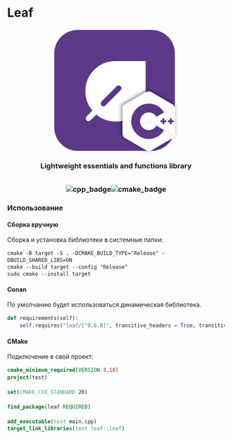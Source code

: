# Leaf
<h3 align="center">
    <img src="docs/images/logo.svg" alt=""/><br/>
    <img src="https://raw.githubusercontent.com/catppuccin/catppuccin/main/assets/misc/transparent.png" height="30" width="0px"/>
    Lightweight essentials and functions library
    <img src="https://raw.githubusercontent.com/catppuccin/catppuccin/main/assets/misc/transparent.png" height="30" width="0px"/><br/>
    <img src="https://raw.githubusercontent.com/catppuccin/catppuccin/main/assets/misc/transparent.png" height="30" width="0px"/><br/>
    <img src="https://img.shields.io/badge/C%2B%2B-00599C?style=for-the-badge&logo=c%2B%2B&logoColor=white" alt="cpp_badge"/><img src="https://img.shields.io/badge/CMake-064F8C?style=for-the-badge&logo=cmake&logoColor=white" alt="cmake_badge"/>
</h3>

### Использование
#### Сборка вручную
Сборка и установка библиотеки в системные папки:
```shell
cmake -B target -S . -DCMAKE_BUILD_TYPE="Release" -DBUILD_SHARED_LIBS=ON
cmake --build target --config "Release"
sudo cmake --install target
```

#### Conan
По умолчанию будет использоваться динамическая библиотека.
```py
def requirements(self):
    self.requires("leaf/[^0.6.0]", transitive_headers = True, transitive_libs=True)
```

#### CMake
Подключение в свой проект:
```cmake
cmake_minimum_required(VERSION 3.10)
project(test)

set(CMAKE_CXX_STANDARD 20)

find_package(leaf REQUIRED)

add_executable(test main.cpp)
target_link_libraries(test leaf::leaf)
```